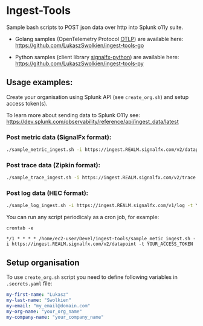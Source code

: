 # Ingest-Tools
Sample bash scripts to POST json data over http into Splunk o11y suite. 

* Golang samples (OpenTelemetry Protocol [OTLP](https://github.com/open-telemetry/opentelemetry-proto-go)) are available here: https://github.com/LukaszSwolkien/ingest-tools-go

* Python samples (client library [signalfx-python](https://github.com/signalfx/signalfx-python)) are available here: https://github.com/LukaszSwolkien/ingest-tools-py

## Usage examples:

Create your organisation using Splunk API (see `create_org.sh`) and setup access token(s).

To learn more about sending data to Splunk O11y see: https://dev.splunk.com/observability/reference/api/ingest_data/latest

### Post metric data (SignalFx format):
```bash
./sample_metric_ingest.sh -i https://ingest.REALM.signalfx.com/v2/datapoint -t YOUR_ACCESS_TOKEN
```

### Post trace data (Zipkin format):
```bash
./sample_trace_ingest.sh -i https://ingest.REALM.signalfx.com/v2/trace -t YOUR_ACCESS_TOKEN
```

### Post log data (HEC format):
```bash
./sample_log_ingest.sh -i https://ingest.REALM.signalfx.com/v1/log -t YOUR_ACCESS_TOKEN
```

You can run any script periodicaly as a cron job, for example:

```crontab -e```

```vim
*/1 * * * * /home/ec2-user/Devel/ingest-tools/sample_metic_ingest.sh -i https://ingest.REALM.signalfx.com/v2/datapoint -t YOUR_ACCESS_TOKEN
```

## Setup organisation 
To use `create_org.sh` script you need to define following variables in `.secrets.yaml` file:

```yaml
my-first-name: "Lukasz"
my-last-name: "Swolkien"
my-email: "my_email@domain.com"
my-org-name: "your_org_name"
my-company-name: "your_company_name"
```
